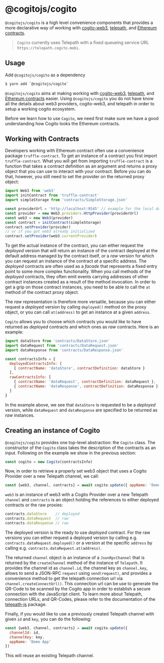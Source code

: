 # @cogitojs/cogito

`@cogitojs/cogito` is a high level convenience components that provides a more
declarative way of working with [cogito-web3], [telepath], and [Ethereum contracts].

> `Cogito` currently uses Telepath with a fixed queueing service URL `https://telepath.cogito.mobi`.

## Usage

Add `@cogitojs/cogito` as a dependency

```bash
$ yarn add `@cogitojs/cogito`
```

`@cogitojs/cogito` aims at making working with [cogito-web3], [telepath], and [Ethereum contracts] easier. Using `@cogitojs/cogito` you do not have know all the details about web3 providers, cogito-web3, and telepath in order to setup a working cogito ecosystem.

Before we learn how to use `Cogito`, we need first make sure we have a good understanding how Cogito looks the Ethereum contracts.

## Working with Contracts

Developers working with Ethereum contract often use a convenience package `truffle-contract`.
To get an instance of a contract you first import `truffle-contract`. What you will get from importing `truffle-contract` is a function that takes a contract definition as an argument and returns a proxy object that you can use to interact with your contract. Before you can do that, however, you still need to set the provider on the returned proxy object:

```javascript
import Web3 from 'web3'
import initContract from 'truffle-contract'
import simpleStorage from 'contracts/SimpleStorage.json'

const providerUrl = 'http://localhost:9545' // example for the local development
const provider = new Web3.providers.HttpProvider(providerUrl)
const web3 = new Web3(provider)
const contract = initContract(simpleStorage)
contract.setProvider(provider)
// or if you got web3 already initialized
contract.setProvider(web3.currentProvider)
```

To get the actual instance of the contract, you can either request the *deployed* version that will
return an instance of the contract deployed at the default address managed by the contract itself, *or*
a *raw* version for which you can request an instance of the contract *at* a specific address. The
*deployed* contracts are often used as a *facade* that represents a fixed entry point to some more
complex functionality. When you call methods of the *deployed* contracts, they often emit events
carrying addresses of other contract instances created as a result of the method invocation. In order to
get a grip on those contract instances, you need to be able to call the `at` method of the contract
proxy object.

The *raw* representation is therefore more versatile, because you can either request a *deployed*
version by calling `deployed()` method on the proxy object, or you can call `at(address)` to get
an instance at a given `address`.

`Cogito` allows you to choose which contracts you would like to have returned as *deployed* contracts and which ones as *raw* contracts. Here is an example:

```javascript
import dataStore from 'contracts/DataStore.json'
import dataRequest from 'contracts/DataRequest.json'
import dataResponse from 'contracts/DataResponse.json'

const contractsInfo = {
  deployedContractsInfo: [
    { contractName: 'dataStore', contractDefinition: dataStore }
  ],
  rawContractsInfo: [
    { contractName: 'dataRequest', contractDefinition: dataRequest },
    { contractName: 'dataResponse', contractDefinition: dataResponse }
  ]
}
```

In the example above, we see that `dataStore` is requested to be a *deployed* version, while `dataRequest` and `dataResponse` are specified to be returned as *raw* instances.

## Creating an instance of Cogito

`@cogitojs/cogito` provides one top-level abstraction: the `Cogito` class. The constructor of the
`Cogito` class takes the description of the contracts as an input. Following on the example we show
in the previous section:

```javascript
const cogito = new Cogito(contractsInfo)
```

Now, in order to retrieve a properly set web3 object that uses a Cogito
Provider over a new Telepath channel, we call:

```javascript
const {web3, channel, contracts} = await cogito.update({ appName: 'Demo App' })
```

`web3` is an instance of web3 with a Cogito Provider over a new Telepath `channel` and `contracts`
is an object holding the references to either deployed contracts or the raw proxies:

```javascript
contracts.dataStore    // deployed
contracts.dataRequest  // raw
contracts.dataResponse // raw
```

The deployed version is the ready to use *deployed* contract. For the raw versions you can either
request a deployed version by calling e.g. `contracts.dataRequest.deployed()` or a version at
the specific `address` by calling e.g. `contracts.dataRequest.at(address)`.

The returned `channel` object is an instance of a `JsonRpcChannel` that is returned by the
`createChannel` method of the instance of `Telepath`. It provides the channel id as `channel.id`, 
the channel key as `channel.key`, allows to send a JSON-RPC `request` using `send(request)`, and
provides a convenience method to get the telepath connection url via `channel.createConnectUrl()`.
This connection url can be use to generate the QR-Code to be scanned by the Cogito app in order
to establish a secure connection with the JavaScript client. To learn more about Telepath, connection URLs, and QR-Codes, please refer to the documentation of the [telepath-js] package.

Finally, if you would like to use a previously created Telepath channel with given `id` and `key`,
you can do the following:

```javascript
const {web3, channel, contracts} = await cogito.update({
  channelId: id,
  channelKey: key,
  appName: 'Demo App'
})
```

This will reuse an existing Telepath channel.

[Web3]: https://github.com/ethereum/web3.js
[cogito-web3]: https://cogito.mobi/components/cogito-web3
[telepath]: https://cogito.mobi/components/telepath-js
[telepath-js]: https://cogito.mobi/components/telepath-js
[Ethereum contracts]: http://www.ethdocs.org/en/latest/contracts-and-transactions/index.html
